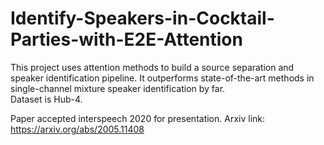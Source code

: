 # Identify-Speakers-in-Cocktail-Parties-with-E2E-Attention
This project uses attention methods to build a source separation and speaker identification pipeline. It outperforms state-of-the-art methods in single-channel mixture speaker identification by far.<br>
Dataset is Hub-4.

Paper accepted interspeech 2020 for presentation. Arxiv link: https://arxiv.org/abs/2005.11408

